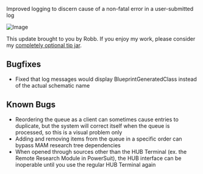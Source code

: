 Improved logging to discern cause of a non-fatal error in a user-submitted log




![Image](https://i.imgur.com/btFKmZt.jpg)

This update brought to you by Robb.
If you enjoy my work, please consider my [completely optional tip jar](https://ko-fi.com/robb4).

## Bugfixes

- Fixed that log messages would display BlueprintGeneratedClass instead of the actual schematic name

## Known Bugs

- Reordering the queue as a client can sometimes cause entries to duplicate, but the system will correct itself when the queue is processed, so this is a visual problem only
- Adding and removing items from the queue in a specific order can bypass MAM research tree dependencies
- When opened through sources other than the HUB Terminal (ex. the Remote Research Module in PowerSuit), the HUB interface can be inoperable until you use the regular HUB Terminal again
